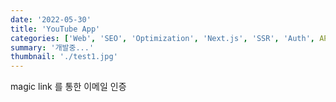 ```yaml
---
date: '2022-05-30'
title: 'YouTube App'
categories: ['Web', 'SEO', 'Optimization', 'Next.js', 'SSR', 'Auth', API]
summary: '개발중...'
thumbnail: './test1.jpg'
---
```


magic link 를 통한 이메일 인증
